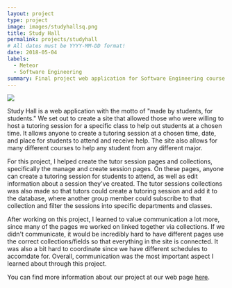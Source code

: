 ```yaml
---
layout: project
type: project
image: images/studyhallsq.png
title: Study Hall
permalink: projects/studyhall
# All dates must be YYYY-MM-DD format!
date: 2018-05-04
labels:
  - Meteor
  - Software Engineering
summary: Final project web application for Software Engineering course that wants to help students find tutors to host review sessions during non-office hours for any class.
---
```


<img class="ui image" src="{{ site.baseurl }}/images/studyhallbanner.png">

Study Hall is a web application with the motto of "made by students, for students." We set out to create a site that allowed those who were willing to host a tutoring session for a specific class to help out students at a chosen time. It allows anyone to create a tutoring session at a chosen time, date, and place for students to attend and receive help. The site also allows for many different courses to help any student from any different major.

For this project, I helped create the tutor session pages and collections, specifically the manage and create session pages. On these pages, anyone can create a tutoring session for students to attend, as well as edit information about a session they've created. The tutor sessions collections was also made so that tutors could create a tutoring session and add it to the database, where another group member could subscribe to that collection and filter the sessions into specific departments and classes.

After working on this project, I learned to value communication a lot more, since many of the pages we worked on linked together via collections. If we didn't communicate, it would be incredibly hard to have different pages use the correct collections/fields so that everything in the site is connected. It was also a bit hard to coordinate since we have different schedules to accomdate for. Overall, communication was the most important aspect I learned about through this project.

You can find more information about our project at our web page [here](https://study-hall.github.io/).
